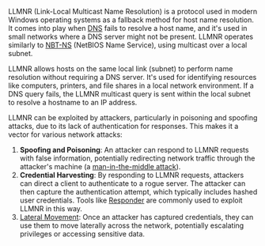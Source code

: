 LLMNR (Link-Local Multicast Name Resolution) is a protocol used in modern Windows operating systems as a fallback method for host name resolution. It comes into play when [DNS](../networking/dns.md) fails to resolve a host name, and it's used in small networks where a DNS server might not be present. LLMNR operates similarly to [NBT-NS](../protocols/nbtns.md) (NetBIOS Name Service), using multicast over a local subnet.

LLMNR allows hosts on the same local link (subnet) to perform name resolution without requiring a DNS server. It's used for identifying resources like computers, printers, and file shares in a local network environment. If a DNS query fails, the LLMNR multicast query is sent within the local subnet to resolve a hostname to an IP address.

LLMNR can be exploited by attackers, particularly in poisoning and spoofing attacks, due to its lack of authentication for responses. This makes it a vector for various network attacks:

1. **Spoofing and Poisoning**: An attacker can respond to LLMNR requests with false information, potentially redirecting network traffic through the attacker's machine (a [man-in-the-middle attack](../security/mitm.md)).
2. **Credential Harvesting**: By responding to LLMNR requests, attackers can direct a client to authenticate to a rogue server. The attacker can then capture the authentication attempt, which typically includes hashed user credentials. Tools like [Responder](../tools/responder.md) are commonly used to exploit LLMNR in this way.
3. [Lateral Movement](../security/lat.md): Once an attacker has captured credentials, they can use them to move laterally across the network, potentially escalating privileges or accessing sensitive data.

